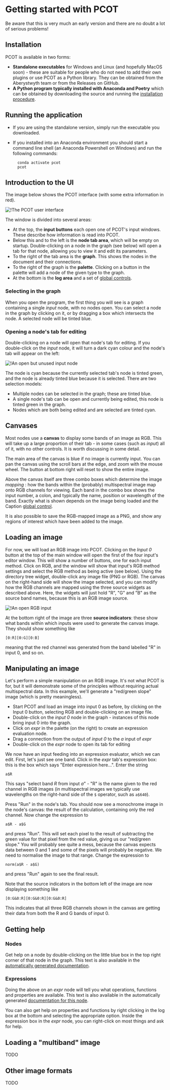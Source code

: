 # Getting started with PCOT

<div class="alert alert-danger" role="alert">
Be aware that this is very much an early version and there are 
no doubt a lot of serious problems!
</div>

## Installation
PCOT is available in two forms:

* **Standalone executables** for Windows and Linux (and hopefully MacOS soon) - these are 
suitable for people who do not need to add their own plugins or use PCOT as a Python library.
They can be obtained from the Aberystwyth team or from the Releases on GitHub.
* **A Python program typically installed with Anaconda and Poetry** which can be obtained by
downloading the source and running the
[installation procedure](index.md#installing-with-anaconda).

## Running the application

* If you are using the standalone version, simply run the executable you downloaded.
* If you installed into an Anaconda environment you should start a command line shell
(an Anaconda Powershell on Windows) and run the following commands:

        conda activate pcot
        pcot
        
## Introduction to the UI

The image below shows the PCOT interface (with some extra information in red).

![!The PCOT user interface](app.png)

The window is divided into several areas:

* At the top, the **input buttons** each open one of PCOT's input windows.
These describe how information is read into PCOT.
* Below this and to the left is the **node tab area**, which will be empty
on startup. Double-clicking on a node in the graph (see below) will
open a tab for that node, allowing you to view it and edit its parameters.
* To the right of the tab area is the **graph**. This shows the nodes in
the document and their connections.
* To the right of the graph is the **palette**. Clicking on a button in
the palette will add a node of the given type to the graph.
* At the bottom is the **log area** and a set of
[global controls](globalcontrols.md).

### Selecting in the graph

When you open the program, the first thing you will see is a graph containing
a single *input* node, with no nodes open. You can select a node in the graph
by clicking on it, or by dragging a box which intersects the node.
A selected node will be tinted blue.

### Opening a node's tab for editing
Double-clicking on a node will open that node's tab for editing.
If you double-click on the *input* node, it will turn a dark cyan colour
and the node's tab will appear on the left:

![!An open but unused input node](inputopen.png)

The node is cyan because the currently selected tab's node is tinted green,
and the node is already tinted blue because it is selected. There are 
two selection models:

* Multiple nodes can be selected in the graph; these are tinted blue.
* A single node's tab can be open and currently being edited, this node
is tinted green in the graph.
* Nodes which are both being edited and are selected are tinted cyan.

## Canvases

Most nodes use a **canvas** to display some bands of an image as RGB.
This will take up a large proportion of their tab - in some cases
(such as *input*) all of it, with no other controls. It is worth discussing
in some detail.

The main area of the canvas is blue if no image is currently input. 
You can pan the canvas using the scroll bars at the edge, and zoom with
the mouse wheel. The button at bottom right will reset to show the entire
image.




Above the canvas itself are three combo boxes which determine the image
*mapping* : how the bands within the (probably) multispectral image map onto
RGB channels for viewing. Each band in the combo box shows the input number, a
colon, and typically the name, position or wavelength of the band. Exactly
what is shown depends on the image being loaded and the Caption [global
control](globalcontrols.md).

It is also possible to save the RGB-mapped image as a PNG, and show any
regions of interest which have been added to the image.


## Loading an image

For now, we will load an RGB image into PCOT. Clicking on the *Input 0*
button at the top of the main window will open the first of the four
input's editor window. This will show a number of buttons, one for each
input method. Click on RGB, and the window will show that input's 
RGB method settings and select the RGB method as being active (see below).
Using the
directory tree widget, double-click any image file (PNG or RGB). The
canvas on the right-hand side will show the image selected, and you can
modify how the RGB channels are mapped using the three source widgets
as described above. Here, the widgets will just hold "R", "G" and "B"
as the source band names, because this is an RGB image source.

![!An open RGB input](inputrgb.png)


At the bottom right of the image are three **source indicators**: these
show what bands within which inputs were used to generate the canvas
image. They should show something like

    [0:R][0:G][0:B]
    
meaning that the red channel was generated from the band labelled "R" in
input 0, and so on.

## Manipulating an image

Let's perform a simple manipulation on an RGB image. It's not what PCOT
is for, but it will demonstrate some of the principles without requiring
actual multispectral data. In this example, we'll generate a "red/green
slope" image (which is pretty meaningless). 

* Start PCOT and load an image into input 0 as before, by clicking on
the Input 0 button, selecting RGB and double-clicking on an image file.
* Double-click on the *input 0* node in the graph - instances of this node
bring input 0 into the graph.
* Click on *expr* in the palette (on the right) to create an expression
evaluation node.
* Drag a connection from the output of *input 0* to the *a* input
of *expr*
* Double-click on the *expr* node to open its tab for editing

We now have an input feeding into an expression evaluator, which we can
edit. First, let's just see one band.
Click in the *expr* tab's expression box: this is the box which
says "Enter expression here...". Enter the string

    a$R
    
This says "select band *R* from input *a*" - "R" is the name given to
the red channel in RGB images (in multispectral images we typically
use wavelengths on the right-hand side of the ```$``` operator, such as
```a$640```).

Press "Run" in the node's tab. You should now see a monochrome image in the
node's canvas: the result of the calculation, containing only the red channel.
Now change the expression to

    a$R - a$G
    
and press "Run". This will set each pixel to the result of subtracting the
green value for that pixel from the red value, giving us our
"red/green slope." You will probably see quite a
mess, because the canvas expects data between 0 and 1 and some of the pixels
will probably be negative. We need to normalise the image to that range.
Change the expression to 

    norm(a$R - a$G)
    
and press "Run" again to see the final result.

Note that the source indicators in the bottom left of the image are now
displaying something like

    [0:G&0:R][0:G&0:R][0:G&0:R]
    
This indicates that all three RGB channels shown in the canvas are getting
their data from both the R and G bands of input 0.

## Getting help

### Nodes
Get help on a node by double-clicking on the little blue box in the top right
corner of that node in the graph. This text is also available
in the [automatically generated documentation](/autodocs).

### Expressions
Doing the above on an *expr* node will tell you what
operations, functions and properties are available. This text is also
available in the automatically generated [documentation for this
node](/autodocs/expr). 

You can also get help on properties and functions by 
right clicking in the log box at the bottom and selecting the appropriate
option. Inside the expression box in the *expr* node, you can right-click
on most things and ask for help.


## Loading a "multiband" image

TODO

## Other image formats

TODO


